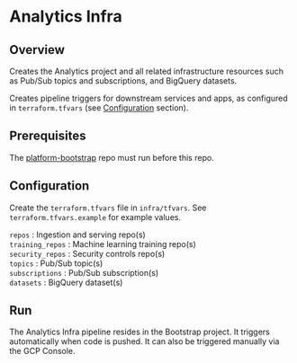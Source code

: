 # Analytics Infra

## Overview

Creates the Analytics project and all related infrastructure resources such as Pub/Sub topics and subscriptions, and BigQuery datasets.

Creates pipeline triggers for downstream services and apps, as configured in `terraform.tfvars` (see [Configuration](https://github.com/automationlogic/analytics-infra#configuration) section).

## Prerequisites

The [platform-bootstrap](https://github.com/automationlogic/platform-bootstrap) repo must run before this repo.

## Configuration

Create the `terraform.tfvars` file in `infra/tfvars`. See `terraform.tfvars.example` for example values.

`repos` : Ingestion and serving repo(s)  
`training_repos` : Machine learning training repo(s)  
`security_repos` : Security controls repo(s)  
`topics` : Pub/Sub topic(s)  
`subscriptions` : Pub/Sub subscription(s)  
`datasets` : BigQuery dataset(s)  

## Run

The Analytics Infra pipeline resides in the Bootstrap project. It triggers automatically when code is pushed. It can also be triggered manually via the GCP Console.
